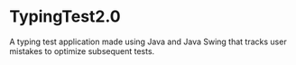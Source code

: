 # TypingTest2.0

A typing test application made using Java and Java Swing that tracks user mistakes to optimize subsequent tests.
